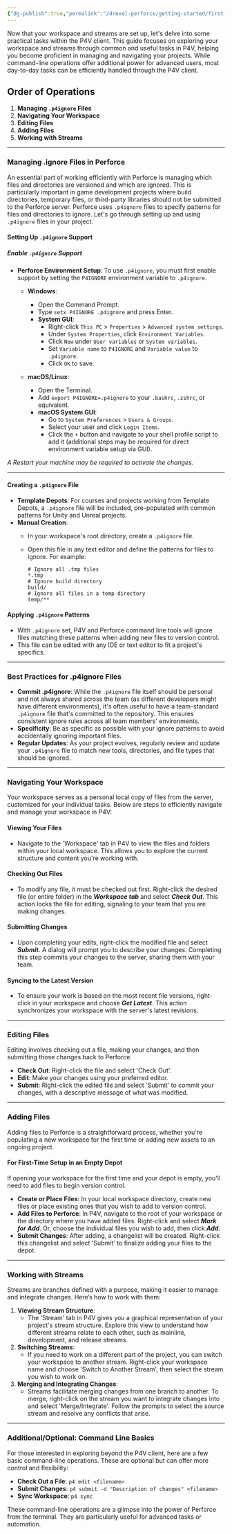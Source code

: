 ```yaml
---
{"dg-publish":true,"permalink":"/drexel-perforce/getting-started/first-steps-in-perforce/"}
---
```


Now that your workspace and streams are set up, let's delve into some practical tasks within the P4V client. This guide focuses on exploring your workspace and streams through common and useful tasks in P4V, helping you become proficient in managing and navigating your projects. While command-line operations offer additional power for advanced users, most day-to-day tasks can be efficiently handled through the P4V client.
## Order of Operations
1. **Managing `.p4ignore` Files**
2. **Navigating Your Workspace**
3. **Editing Files**
4. **Adding Files**
5. **Working with Streams**

---
### Managing .ignore Files in Perforce

An essential part of working efficiently with Perforce is managing which files and directories are versioned and which are ignored. This is particularly important in game development projects where build directories, temporary files, or third-party libraries should not be submitted to the Perforce server. Perforce uses `.p4ignore` files to specify patterns for files and directories to ignore. Let's go through setting up and using `.p4ignore` files in your project.

#### Setting Up `.p4ignore` Support

##### Enable `.p4ignore` Support
- **Perforce Environment Setup**: To use `.p4ignore`, you must first enable support by setting the `P4IGNORE` environment variable to `.p4ignore`.

    - **Windows**:
      - Open the Command Prompt.
      - Type `setx P4IGNORE .p4ignore` and press Enter.
      - **System GUI**:
        - Right-click `This PC` > `Properties` > `Advanced system settings`.
        - Under `System Properties`, click `Environment Variables`.
        - Click `New` under `User variables` or `System variables`.
        - Set `Variable name` to `P4IGNORE` and `Variable value` to `.p4ignore`.
        - Click `OK` to save.
        
    - **macOS/Linux**:
      - Open the Terminal.
      - Add `export P4IGNORE=.p4ignore` to your `.bashrc`, `.zshrc`, or equivalent.
      - **macOS System GUI**:
        - Go to `System Preferences` > `Users & Groups`.
        - Select your user and click `Login Items`.
        - Click the `+` button and navigate to your shell profile script to add it (additional steps may be required for direct environment variable setup via GUI).

*A Restart your machine may be required to activate the changes.*

---
#### Creating a `.p4ignore` File

- **Template Depots**: For courses and projects working from Template Depots, a `.p4ignore` file will be included, pre-populated with common patterns for Unity and Unreal projects.
- **Manual Creation**:
  - In your workspace's root directory, create a `.p4ignore` file.
  - Open this file in any text editor and define the patterns for files to ignore. For example:
  
    ```plaintext
    # Ignore all .tmp files
    *.tmp
    # Ignore build directory
    build/
    # Ignore all files in a temp directory
    temp/**
    ```

#### Applying `.p4ignore` Patterns

- With `.p4ignore` set, P4V and Perforce command line tools will ignore files matching these patterns when adding new files to version control.
- This file can be edited with any IDE or text editor to fit a project's specifics.

---
### Best Practices for .p4ignore Files

- **Commit .p4ignore**: While the `.p4ignore` file itself should be personal and not always shared across the team (as different developers might have different environments), it's often useful to have a team-standard `.p4ignore` file that's committed to the repository. This ensures consistent ignore rules across all team members' environments.
- **Specificity**: Be as specific as possible with your ignore patterns to avoid accidentally ignoring important files.
- **Regular Updates**: As your project evolves, regularly review and update your `.p4ignore` file to match new tools, directories, and file types that should be ignored.
---
### Navigating Your Workspace

Your workspace serves as a personal local copy of files from the server, customized for your individual tasks. Below are steps to efficiently navigate and manage your workspace in P4V:
#### Viewing Your Files
- Navigate to the 'Workspace' tab in P4V to view the files and folders within your local workspace. This allows you to explore the current structure and content you're working with.
#### Checking Out Files
- To modify any file, it must be checked out first. Right-click the desired file (or entire folder) in the ***Workspace tab*** and select ***Check Out***. This action locks the file for editing, signaling to your team that you are making changes.
#### Submitting Changes
- Upon completing your edits, right-click the modified file and select ***Submit.*** A dialog will prompt you to describe your changes. Completing this step commits your changes to the server, sharing them with your team.
#### Syncing to the Latest Version
- To ensure your work is based on the most recent file versions, right-click in your workspace and choose ***Get Latest***. This action synchronizes your workspace with the server's latest revisions.

---
### Editing Files
Editing involves checking out a file, making your changes, and then submitting those changes back to Perforce.

- **Check Out**: Right-click the file and select 'Check Out'.
- **Edit**: Make your changes using your preferred editor.
- **Submit**: Right-click the edited file and select 'Submit' to commit your changes, with a descriptive message of what was modified.

---
### Adding Files
Adding files to Perforce is a straightforward process, whether you're populating a new workspace for the first time or adding new assets to an ongoing project.
#### For First-Time Setup in an Empty Depot
If opening your workspace for the first time and your depot is empty, you'll need to add files to begin version control.

- **Create or Place Files**: In your local workspace directory, create new files or place existing ones that you wish to add to version control.
- **Add Files to Perforce**: In P4V, navigate to the root of your workspace or the directory where you have added files. Right-click and select ***Mark for Add***. Or, choose the individual files you wish to add, then click ***Add***.
- **Submit Changes**: After adding, a changelist will be created. Right-click this changelist and select 'Submit' to finalize adding your files to the depot.

---
### Working with Streams

Streams are branches defined with a purpose, making it easier to manage and integrate changes. Here’s how to work with them:

1. **Viewing Stream Structure**:
    - The 'Stream' tab in P4V gives you a graphical representation of your project's stream structure. Explore this view to understand how different streams relate to each other, such as mainline, development, and release streams.
2. **Switching Streams**:
    - If you need to work on a different part of the project, you can switch your workspace to another stream. Right-click your workspace name and choose 'Switch to Another Stream', then select the stream you wish to work on.
3. **Merging and Integrating Changes**:
    - Streams facilitate merging changes from one branch to another. To merge, right-click on the stream you want to integrate changes into and select 'Merge/Integrate'. Follow the prompts to select the source stream and resolve any conflicts that arise.

---

### Additional/Optional: Command Line Basics

For those interested in exploring beyond the P4V client, here are a few basic command-line operations. These are optional but can offer more control and flexibility:

- **Check Out a File**: `p4 edit <filename>`
- **Submit Changes**: `p4 submit -d "Description of changes" <filename>`
- **Sync Workspace**: `p4 sync`

These command-line operations are a glimpse into the power of Perforce from the terminal. They are particularly useful for advanced tasks or automation.